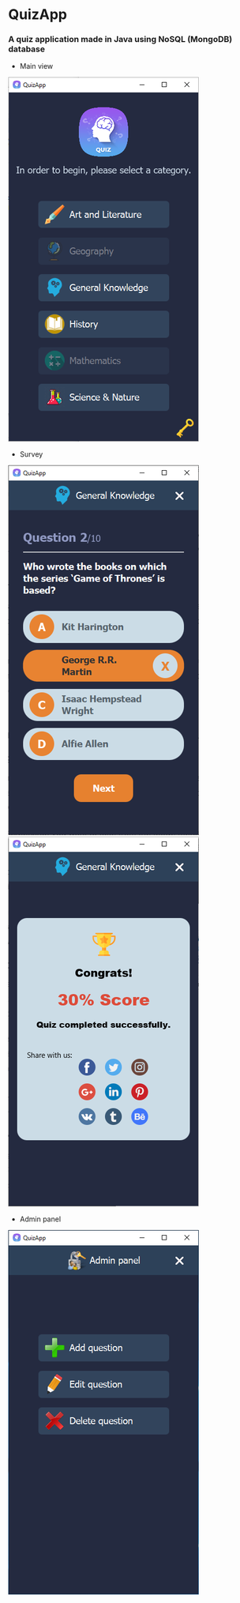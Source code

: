 # QuizApp

### A quiz application made in Java using NoSQL (MongoDB) database

- Main view

<img src="https://github.com/andreas95/QuizApp/blob/master/QuizApp/screenshots/main.png"/>

- Survey

<img src="https://github.com/andreas95/QuizApp/blob/master/QuizApp/screenshots/survey.png"/> <img src="https://github.com/andreas95/QuizApp/blob/master/QuizApp/screenshots/score.png"/>

- Admin panel

<img src="https://github.com/andreas95/QuizApp/blob/master/QuizApp/screenshots/admin.png"/>
